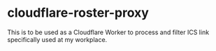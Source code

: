 # cloudflare-roster-proxy
This is to be used as a Cloudflare Worker to process and filter ICS link specifically used at my workplace.
